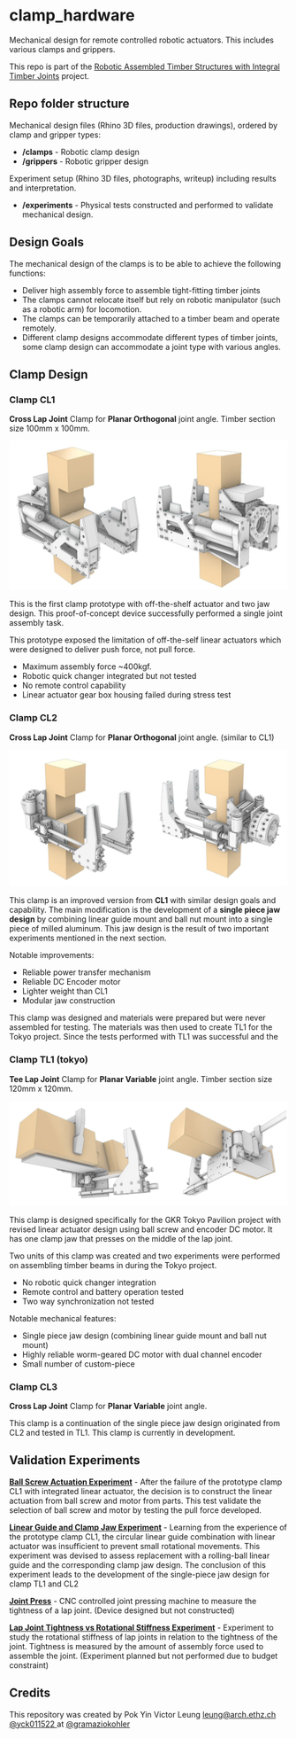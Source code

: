 # clamp_hardware

Mechanical design for remote controlled robotic actuators. This includes various clamps and grippers. 

This repo is part of the [Robotic Assembled Timber Structures with Integral Timber Joints](https://github.com/gramaziokohler/phd_spatial_timber_assembly) project. 

## Repo folder structure

Mechanical design files (Rhino 3D files, production drawings), ordered by clamp and gripper types:

- **/clamps** - Robotic clamp design 
- **/grippers** - Robotic gripper design

Experiment setup (Rhino 3D files, photographs, writeup) including results and interpretation.

- **/experiments** - Physical tests constructed and performed to validate mechanical design.

## Design Goals

The mechanical design of the clamps is to be able to achieve the following functions: 

- Deliver high assembly force to assemble tight-fitting timber joints
- The clamps cannot relocate itself but rely on robotic manipulator (such as a robotic arm) for locomotion.
- The clamps can be temporarily attached to a timber beam and operate remotely.
- Different clamp designs accommodate different types of timber joints, some clamp design can accommodate a joint type with various angles.

## Clamp Design

### Clamp CL1

**Cross Lap Joint** Clamp for **Planar Orthogonal** joint angle. Timber section size 100mm x 100mm.

![CL1_front+back](clamps/CL1/images/CL1_front+back.jpg)

This is the first clamp prototype with off-the-shelf actuator and two jaw design. This proof-of-concept device successfully performed a single joint assembly task. 

This prototype exposed the limitation of off-the-self linear actuators which were designed to deliver push force, not pull force. 

- Maximum assembly force ~400kgf.
- Robotic quick changer integrated but not tested
- No remote control capability
- Linear actuator gear box housing failed during stress test

### Clamp CL2

**Cross Lap Joint** Clamp for **Planar Orthogonal** joint angle. (similar to CL1)

![render_front+back](clamps/CL2/images/render_front+back.jpg)

This clamp is an improved version from **CL1** with similar design goals and capability. The main modification is the development of a **single piece jaw design** by combining linear guide mount and ball nut mount into a single piece of milled aluminum. This jaw design is the result of two important experiments mentioned in the next section.

Notable improvements:

- Reliable power transfer mechanism
- Reliable DC Encoder motor
- Lighter weight than CL1
- Modular jaw construction

This clamp was designed and materials were prepared but were never assembled for testing. The materials was then used to create TL1 for the Tokyo project. Since the tests performed with TL1 was successful and the 

### Clamp TL1 (tokyo)

**Tee Lap Joint** Clamp for **Planar Variable** joint angle. Timber section size 120mm x 120mm.

![TL1_front+back](clamps/TL1/images/TL1_front+back.jpg)

This clamp is designed specifically for the GKR Tokyo Pavilion project with revised linear actuator design using ball screw and encoder DC motor. It has one clamp jaw that presses on the middle of the lap joint.

Two units of this clamp was created and two experiments were performed on assembling timber beams in during the Tokyo project. 

- No robotic quick changer integration
- Remote control and battery operation tested
- Two way synchronization not tested

Notable mechanical features:

- Single piece jaw design (combining linear guide mount and ball nut mount)
- Highly reliable worm-geared DC motor with dual channel encoder
- Small number of custom-piece



### Clamp CL3

**Cross Lap Joint** Clamp for **Planar Variable** joint angle. 

This clamp is a continuation of the single piece jaw design originated from CL2 and tested in TL1. This clamp is currently in development.





## Validation Experiments

[**Ball Screw Actuation Experiment**](./experiments/190910_Screw_And_Motor_Test) - After the failure of the prototype clamp CL1 with integrated linear actuator, the decision is to construct the linear actuation from ball screw and motor from parts. This test validate the selection of ball screw and motor by testing the pull force developed.

[**Linear Guide and Clamp Jaw Experiment**](./experiments/191111_Linear_Guide_Jaw_Test) - Learning from the experience of the prototype clamp CL1, the circular linear guide combination with linear actuator was insufficient to prevent small rotational movements. This experiment was devised to assess replacement with a rolling-ball linear guide and the corresponding clamp jaw design. The conclusion of this experiment leads to the development of the single-piece jaw design for clamp TL1 and CL2

[**Joint Press**](./experiments/200100_Joint_Press) - CNC controlled joint pressing machine to measure the tightness of a lap joint. (Device designed but not constructed)

[**Lap Joint Tightness vs Rotational Stiffness Experiment**](./experiments/191113_Joint_Tightness_Stiffness_Study) - Experiment to study the rotational stiffness of lap joints in relation to the tightness of the joint. Tightness is measured by the amount of assembly force used to assemble the joint. (Experiment planned but not performed due to budget constraint)



Credits
-------------

This repository was created by Pok Yin Victor Leung <leung@arch.ethz.ch> [@yck011522 ](https://github.com/yck011522) at [@gramaziokohler](https://github.com/gramaziokohler)

